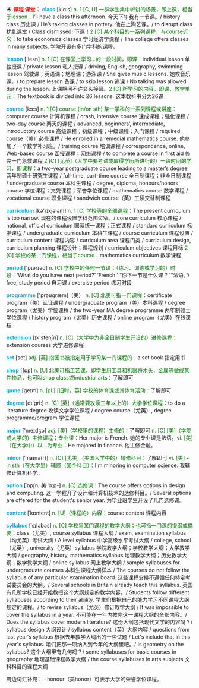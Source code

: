 ☀ <font color="red">**课程 课堂：**</font>
<font color="sky blue">**class**</font> [klɑːs] 
<font color="rgb(227, 108, 9)">n. 1 [C, U] 一群学生集中听讲的场景，即上课，相当于lesson：</font>I’ll have a class this afternoon. 今天下午我有一节课。/ history class 历史课 / He’s taking classes in pottery. 他在上陶艺课。/ to disrupt class 扰乱课堂 / Class dismissed! 下课！<font color="rgb(227, 108, 9)">2 [C] 某个科目的一系列课程，与course近义：</font>to take economics classes 学习经济学课程 / The college offers classes in many subjects. 学院开设有多门学科的课程。

<font color="sky blue">**lesson**</font> ['lesn] 
<font color="rgb(227, 108, 9)">n. 1 [C] 在课堂上学习…的一段时间，即课：</font>individual lesson 单独授课 / private lesson 私人授课 / driving, English, geography, swimming lesson 驾驶课；英语课；地理课；游泳课 / She gives music lessons. 她教音乐课。/ to prepare lesson 备课 / to skip lesson 逃课 / No talking was allowed during the lesson. 上课期间不许交头接耳。<font color="rgb(227, 108, 9)">2 [C] 所学习的内容，即课，教学单元：</font>The textbook is divided into 26 lessons. 这本教科书分为26课 

<font color="sky blue">**course**</font> [kɔ:s] 
<font color="rgb(227, 108, 9)">n. 1 [C] course (in/on sth) 某一学科的一系列课程或讲座：</font>computer course 计算机课程 / crash, intensive course 速成课程；强化课程 / two-day course 两天的课程 / advanced, beginners’, intermediate, introductory course 高级课程；初级课程；中级课程；入门课程 / required course（美）必修课程 / He enrolled in a remedial mathematics course. 他参加了一个数学补习班。/ training course 培训课程 / correspondence, online, Web-based course 函授课程；网络课程 / to complete a course in first aid 修完一门急救课程 <font color="rgb(227, 108, 9)">2 [C] [尤英]（大学中要考试或取得学历所进行的）一段时间的学习，即课程：</font>a two-year postgraduate course leading to a master’s degree 两年制硕士研究生课程 / full-time, part-time course 全日制课程；非全日制课程 / undergraduate course 本科生课程 / degree, diploma, honours/honors course 学位课程；文凭课程；荣誉学位课程 / mathematics course 数学课程 / vocational course 职业课程 / sandwich course（英）工读交替制课程

<font color="sky blue">**curriculum**</font> [kə'rɪkjələm] 
<font color="rgb(227, 108, 9)">n. 1 [C] 学校等的全部课程：</font>The present curriculum is too narrow. 现在的课程设置学科范围过窄。/ core curriculum 核心课程 / national, official curriculum 国家统一课程；正式课程 / standard curriculum 标准课程 / undergraduate curriculum 本科生课程 / course curriculum 课程设置 / curriculum content 课程内容 / curriculum area 课程门类 / curriculum design, curriculum planning 课程设计；课程规划 / curriculum objectives 课程目标 <font color="rgb(227, 108, 9)">2 [C] 学校的某一门课程，相当于course：</font>mathematics curriculum 数学课程 

<font color="sky blue">**period**</font> ['pɪərɪəd] 
<font color="rgb(227, 108, 9)">n. [C] 学校中的任何一节课；（练习、训练或学习的）时段：</font>‘What do you have next period?’ ‘French.’ “你下一节是什么课？”“法语。”/ free, study period 自习课 / exercise period 练习时段

<font color="sky blue">**programme**</font> ['prəʊɡræm]（美）
<font color="rgb(227, 108, 9)">n. [C] 北美可指一门课程：</font>certificate program（美）认证课程 / undergraduate program（美）本科课程 / degree program（尤美）学位课程 / the two-year MA degree programme 两年制硕士学位课程 / history program（尤美）历史课程 / online program（尤美）在线课程

<font color="sky blue">**extension**</font> [ɪk'stenʃn] 
<font color="rgb(227, 108, 9)">n. [C]（大学中为非全日制学生开设的）进修课程：</font>extension courses 大学进修课程

<font color="sky blue">**set**</font> [set] 
<font color="rgb(227, 108, 9)">adj. [英] 指图书被指定用于学习某一门课程的：</font>a set book 指定用书

<font color="sky blue">**shop**</font> [ʃɒp] 
<font color="rgb(227, 108, 9)">n. [U] 北美可指工艺课，即学生用工具和机器将木头，金属等做成某件物品，也可叫shop class或industrial arts：</font>了解即可

<font color="sky blue">**game**</font> [ɡeɪm] 
<font color="rgb(227, 108, 9)">n. [pl.] [旧时，英] 学校的体育课或其体育活动：</font>了解即可

<font color="sky blue">**degree**</font> [dɪ'ɡri:] 
<font color="rgb(227, 108, 9)">n. [C] [英]（通常要攻读三年以上的）大学学位课程：</font>to do a literature degree 攻读文学学位课程 / degree course（尤英）, degree programme/program 学位课程

<font color="sky blue">**major**</font> ['meɪdӡə] 
<font color="rgb(227, 108, 9)">adj. [美]（学校里的课程）主修的：</font>了解即可 <font color="rgb(227, 108, 9)">n. [C] [美]（学院或大学的）主修课程；专业课：</font>Her major is French. 她的专业课是法语。<font color="rgb(227, 108, 9)">vi. [美]（在大学中）以…为专业：</font>He majored in finance. 他主修金融。
           
<font color="sky blue">**minor**</font> [ˈmaɪnə(r)]
<font color="rgb(227, 108, 9)">n. [C] [尤美]（美国大学中的）辅修科目：</font>了解即可 <font color="rgb(227, 108, 9)">vi. [美] ~ in sth（在大学里）辅修（某个科目）：</font>I'm minoring in computer science. 我辅修计算机科学。
           
<font color="sky blue">**option**</font> [ˈɒpʃn; 美 ˈɑ:p-]
<font color="rgb(227, 108, 9)">n. [C] 选修课：</font>The course offers options in design and computing. 这一学程开了设计和计算机技术的选修科目。/ Several options are offered for the student's senior year. 为毕业班学生开设了几门选修课。

<font color="sky blue">**content**</font> [ˈkɒntent] 
<font color="rgb(227, 108, 9)">n. [U]（课程的）内容：</font>course content 课程内容
           
<font color="sky blue">**syllabus**</font> [ˈsɪləbəs]
<font color="rgb(227, 108, 9)">n. [C] 学校里某门课程的教学大纲；也可指一门课的提纲或摘要：</font>class（尤美）, course syllabus 课程大纲 / exam, examination syllabus（均尤英）考试大纲 / A level syllabus 中学高级水平考试大纲 / college, school（尤英）, university（尤英）syllabus 学院教学大纲；学校教学大纲；大学教学大纲 / geography, history, mathematics syllabus 地理教学大纲；历史教学大纲；数学教学大纲 / online syllabus 网上教学大纲 / sample syllabuses for undergraduate courses 本科生课程大纲样本 / The courses do not follow the syllabus of any particular examination board. 这些课程安排不遵循任何特定考试委员会的大纲。/ Several schools in Britain already teach this syllabus. 英国有几所学校已经开始教授这个大纲规定的教学内容。/ Students follow different syllabuses according to their ability. 学生们根据自己的能力学习不同课程大纲规定的课程。/ to revise syllabus（尤英）修订教学大纲 / It was impossible to cover the syllabus in a year. 不可能在一年内教完这一课程大纲的全部内容。/ Does the syllabus cover modern literature? 这份大纲包括现代文学的内容吗？/ syllabus design 大纲设计 / syllabus content（英）大纲内容 / questions from last year's syllabus 根据去年教学大纲出的一些试题 / Let's include that in this year's syllabus. 咱们把那一项纳入到今年的大纲里吧。/ Is geometry on the syllabus? 这个大纲里有几何吗？/ some syllabuses for basic courses in geography 地理基础课程教学大纲 / the course syllabuses in arts subjects 文科科目的课程大纲

周边词汇补充：
· honour（美honor）可表示大学的荣誉学位课程。



